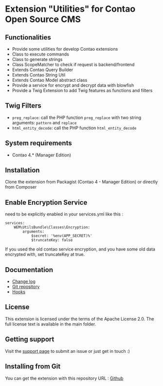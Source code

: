 Extension "Utilities" for Contao Open Source CMS
======================

Functionalities
-------------------
 * Provide some utilities for develop Contao extensions
 * Class to execute commands
 * Class to generate strings
 * Class ScopeMatcher to check if request is backend/frontend
 * Extends Contao Query Builder
 * Extends Contao String Util
 * Extends Contao Model abstract class
 * Provide a service for encrypt and decrypt data with blowfish
 * Provide a Twig Extension to add Twig features as functions and filters

Twig Filters
-------------------
 * `preg_replace`: call the PHP function `preg_replace` with two string arguments: `pattern` and `replace`
 * `html_entity_decode`: call the PHP function `html_entity_decode`

System requirements
-------------------

 * Contao 4.* (Manager Edition)

Installation
------------

Clone the extension from Packagist (Contao 4 - Manager Edition) or directly from Composer

Enable Encryption Service
------------
need to be explicitly enabled in your services.yml like this :
```YML
services:
    WEM\UtilsBundle\Classes\Encryption:
        arguments:
            $secret: '%env(APP_SECRET)%'
            $truncateKey: false
```
If you used the old contao service encryption, and you have some old data encrypted with, set truncateKey at true.

Documentation
-------------

 * [Change log][1]
 * [Git repository][2]
 * [Hooks][4]

License
-------

This extension is licensed under the terms of the Apache License 2.0. The full license text is
available in the main folder.

Getting support
---------------

Visit the [support page][3] to submit an issue or just get in touch :)


Installing from Git
-------------------

You can get the extension with this repository URL : [Github][2]

[1]: CHANGELOG.md
[2]: https://github.com/web-ex-machina/contao-utils
[3]: https://github.com/web-ex-machina/contao-utils/issues
[4]: /docs/HOOKS.md